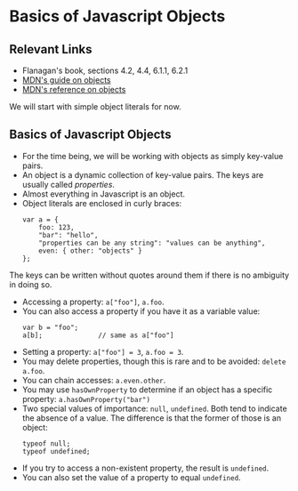 # Basics of Javascript Objects

## Relevant Links

- Flanagan's book, sections 4.2, 4.4, 6.1.1, 6.2.1
- [MDN's guide on objects](https://developer.mozilla.org/en-US/docs/Web/JavaScript/Guide/Working_with_Objects)
- [MDN's reference on objects](https://developer.mozilla.org/en-US/docs/Web/JavaScript/Reference/Global_Objects/Object)

We will start with simple object literals for now.

## Basics of Javascript Objects

- For the time being, we will be working with objects as simply key-value pairs.
- An object is a dynamic collection of key-value pairs. The keys are usually called *properties*.
- Almost everything in Javascript is an object.
- Object literals are enclosed in curly braces:
    ```
    var a = {
        foo: 123,
        "bar": "hello",
        "properties can be any string": "values can be anything",
        even: { other: "objects" }
    };
    ```
The keys can be written without quotes around them if there is no ambiguity in doing so.
- Accessing a property: `a["foo"]`, `a.foo`.
- You can also access a property if you have it as a variable value:
    ```
    var b = "foo";
    a[b];              // same as a["foo"]
- Setting a property: `a["foo"] = 3`, `a.foo = 3`.
- You may delete properties, though this is rare and to be avoided: `delete a.foo`.
- You can chain accesses: `a.even.other`.
- You may use `hasOwnProperty` to determine if an object has a specific property: `a.hasOwnProperty("bar")`
- Two special values of importance: `null`, `undefined`. Both tend to indicate the absence of a value. The difference is that the former of those is an object:
    ```
    typeof null;
    typeof undefined;
    ```
- If you try to access a non-existent property, the result is `undefined`.
- You can also set the value of a property to equal `undefined`.
